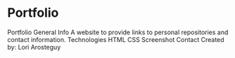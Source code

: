 # Portfolio
Portfolio
General Info
A website to provide links to personal repositories and contact information.
Technologies
HTML
CSS
Screenshot
Contact
Created by: Lori Arosteguy